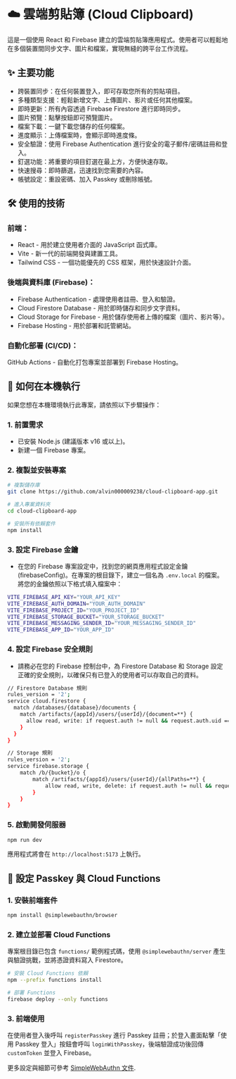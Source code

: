 # ☁️ 雲端剪貼簿 (Cloud Clipboard)
這是一個使用 React 和 Firebase 建立的雲端剪貼簿應用程式。使用者可以輕鬆地在多個裝置間同步文字、圖片和檔案，實現無縫的跨平台工作流程。

## ✨ 主要功能
* 跨裝置同步：在任何裝置登入，即可存取您所有的剪貼項目。
* 多種類型支援：輕鬆新增文字、上傳圖片、影片或任何其他檔案。
* 即時更新：所有內容透過 Firebase Firestore 進行即時同步。
* 圖片預覽：點擊按鈕即可預覽圖片。
* 檔案下載：一鍵下載您儲存的任何檔案。
* 進度顯示：上傳檔案時，會顯示即時進度條。
* 安全驗證：使用 Firebase Authentication 進行安全的電子郵件/密碼註冊和登入。
* 釘選功能：將重要的項目釘選在最上方，方便快速存取。
* 快速搜尋：即時篩選，迅速找到您需要的內容。
* 帳號設定：重設密碼、加入 Passkey 或刪除帳號。

## 🛠️ 使用的技術
### 前端：
* React - 用於建立使用者介面的 JavaScript 函式庫。
* Vite - 新一代的前端開發與建置工具。
* Tailwind CSS - 一個功能優先的 CSS 框架，用於快速設計介面。

### 後端與資料庫 (Firebase)：
* Firebase Authentication - 處理使用者註冊、登入和驗證。
* Cloud Firestore Database - 用於即時儲存和同步文字資料。
* Cloud Storage for Firebase - 用於儲存使用者上傳的檔案（圖片、影片等）。
* Firebase Hosting - 用於部署和託管網站。

### 自動化部署 (CI/CD)：
GitHub Actions - 自動化打包專案並部署到 Firebase Hosting。

## 🚀 如何在本機執行
如果您想在本機環境執行此專案，請依照以下步驟操作：
### 1. 前置需求
   * 已安裝 Node.js (建議版本 v16 或以上)。
   * 新建一個 Firebase 專案。
### 2. 複製並安裝專案

```sh
# 複製儲存庫
git clone https://github.com/alvin000009238/cloud-clipboard-app.git
```
```sh
# 進入專案資料夾
cd cloud-clipboard-app
```
```sh
# 安裝所有依賴套件
npm install
```
### 3. 設定 Firebase 金鑰
   * 在您的 Firebase 專案設定中，找到您的網頁應用程式設定金鑰 (firebaseConfig)。在專案的根目錄下，建立一個名為 `.env.local` 的檔案。將您的金鑰依照以下格式填入檔案中：
```sh
VITE_FIREBASE_API_KEY="YOUR_API_KEY"
VITE_FIREBASE_AUTH_DOMAIN="YOUR_AUTH_DOMAIN"
VITE_FIREBASE_PROJECT_ID="YOUR_PROJECT_ID"
VITE_FIREBASE_STORAGE_BUCKET="YOUR_STORAGE_BUCKET"
VITE_FIREBASE_MESSAGING_SENDER_ID="YOUR_MESSAGING_SENDER_ID"
VITE_FIREBASE_APP_ID="YOUR_APP_ID"
```
### 4. 設定 Firebase 安全規則
   * 請務必在您的 Firebase 控制台中，為 Firestore Database 和 Storage 設定正確的安全規則，以確保只有已登入的使用者可以存取自己的資料。
```sh
// Firestore Database 規則
rules_version = '2';
service cloud.firestore {
  match /databases/{database}/documents {
    match /artifacts/{appId}/users/{userId}/{document=**} {
      allow read, write: if request.auth != null && request.auth.uid == userId;
    }
  }
}
```
```sh
// Storage 規則
rules_version = '2';
service firebase.storage {
	match /b/{bucket}/o {
		match /artifacts/{appId}/users/{userId}/{allPaths=**} {
			allow read, write, delete: if request.auth != null && request.auth.uid == userId;
		}
	}
}
```

### 5. 啟動開發伺服器
```sh
npm run dev
```

應用程式將會在 `http://localhost:5173` 上執行。


## 🔐 設定 Passkey 與 Cloud Functions
### 1. 安裝前端套件
```sh
npm install @simplewebauthn/browser
```

### 2. 建立並部署 Cloud Functions
專案根目錄已包含 `functions/` 範例程式碼，使用 `@simplewebauthn/server` 產生與驗證挑戰，並將憑證資料寫入 Firestore。

```sh
# 安裝 Cloud Functions 依賴
npm --prefix functions install

# 部署 Functions
firebase deploy --only functions
```

### 3. 前端使用
在使用者登入後呼叫 `registerPasskey` 進行 Passkey 註冊；於登入畫面點擊「使用 Passkey 登入」按鈕會呼叫 `loginWithPasskey`，後端驗證成功後回傳 `customToken` 並登入 Firebase。

更多設定與細節可參考 [SimpleWebAuthn 文件](https://simplewebauthn.dev/).

